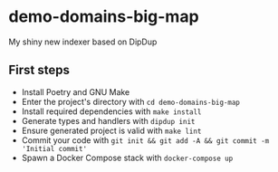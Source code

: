 # demo-domains-big-map

My shiny new indexer based on DipDup

## First steps

* Install Poetry and GNU Make
* Enter the project's directory with `cd demo-domains-big-map`
* Install required dependencies with `make install`
* Generate types and handlers with `dipdup init`
* Ensure generated project is valid with `make lint`
* Commit your code with `git init && git add -A && git commit -m 'Initial commit'` 
* Spawn a Docker Compose stack with `docker-compose up`